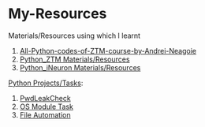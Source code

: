 # My-Resources
Materials/Resources using which I learnt

1. [All-Python-codes-of-ZTM-course-by-Andrei-Neagoie](https://github.com/KrishAleti/All-Python-codes-of-ZTM-course-by-Andrei-Neagoie)
2. [Python_ZTM Materials/Resources](https://github.com/KrishAleti/My-Resources/tree/main/Python_ZTM)
3. [Python_iNeuron Materials/Resources](https://github.com/KrishAleti/My-Resources/tree/main/iNeuron/Python)

[Python Projects/Tasks](https://github.com/KrishAleti/My-Resources/tree/main/iNeuron/Python/Tasks_Challenges):
1. [PwdLeakCheck](https://github.com/KrishAleti/PwdLeakCheck)
2. [OS Module Task](https://github.com/KrishAleti/My-Resources/blob/main/iNeuron/Python/Tasks_Challenges/OS%20Module%20Task/OS%20Module%20Task.ipynb)
3. [File Automation](https://github.com/KrishAleti/My-Resources/tree/main/iNeuron/Python/Tasks_Challenges/File%20Automation)
